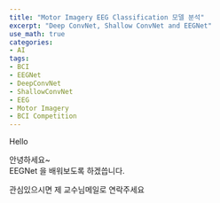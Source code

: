 ```yaml
---
title: "Motor Imagery EEG Classification 모델 분석"
excerpt: "Deep ConvNet, Shallow ConvNet and EEGNet"
use_math: true
categories:
- AI
tags:
- BCI
- EEGNet
- DeepConvNet
- ShallowConvNet
- EEG
- Motor Imagery
- BCI Competition
---
```


Hello

안녕하세요~   
EEGNet 을 배워보도록 하겠씁니다. 

관심있으시면 제 교수님메일로 연락주세요